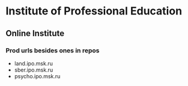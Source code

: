 # Institute of Professional Education

## Online Institute

### Prod urls besides ones in repos

- land.ipo.msk.ru
- sber.ipo.msk.ru
- psycho.ipo.msk.ru
